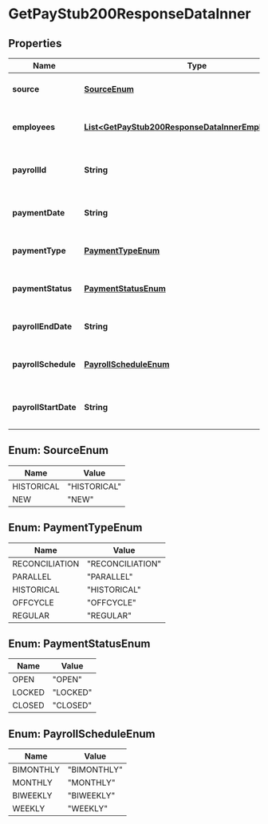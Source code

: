 

# GetPayStub200ResponseDataInner


## Properties

| Name | Type | Description | Notes |
|------------ | ------------- | ------------- | -------------|
|**source** | [**SourceEnum**](#SourceEnum) | Source of the payroll data. |  [optional] |
|**employees** | [**List&lt;GetPayStub200ResponseDataInnerEmployeesInner&gt;**](GetPayStub200ResponseDataInnerEmployeesInner.md) | List of employees included in the payroll. |  [optional] |
|**payrollId** | **String** | Unique identifier for the payroll. |  [optional] |
|**paymentDate** | **String** | Date when the payment is made. |  [optional] |
|**paymentType** | [**PaymentTypeEnum**](#PaymentTypeEnum) | Type of payroll payment. |  [optional] |
|**paymentStatus** | [**PaymentStatusEnum**](#PaymentStatusEnum) | Current status of the payroll payment. |  [optional] |
|**payrollEndDate** | **String** | End date of the payroll period. |  [optional] |
|**payrollSchedule** | [**PayrollScheduleEnum**](#PayrollScheduleEnum) | Frequency of the payroll schedule. |  [optional] |
|**payrollStartDate** | **String** | Start date of the payroll period. |  [optional] |



## Enum: SourceEnum

| Name | Value |
|---- | -----|
| HISTORICAL | &quot;HISTORICAL&quot; |
| NEW | &quot;NEW&quot; |



## Enum: PaymentTypeEnum

| Name | Value |
|---- | -----|
| RECONCILIATION | &quot;RECONCILIATION&quot; |
| PARALLEL | &quot;PARALLEL&quot; |
| HISTORICAL | &quot;HISTORICAL&quot; |
| OFFCYCLE | &quot;OFFCYCLE&quot; |
| REGULAR | &quot;REGULAR&quot; |



## Enum: PaymentStatusEnum

| Name | Value |
|---- | -----|
| OPEN | &quot;OPEN&quot; |
| LOCKED | &quot;LOCKED&quot; |
| CLOSED | &quot;CLOSED&quot; |



## Enum: PayrollScheduleEnum

| Name | Value |
|---- | -----|
| BIMONTHLY | &quot;BIMONTHLY&quot; |
| MONTHLY | &quot;MONTHLY&quot; |
| BIWEEKLY | &quot;BIWEEKLY&quot; |
| WEEKLY | &quot;WEEKLY&quot; |



